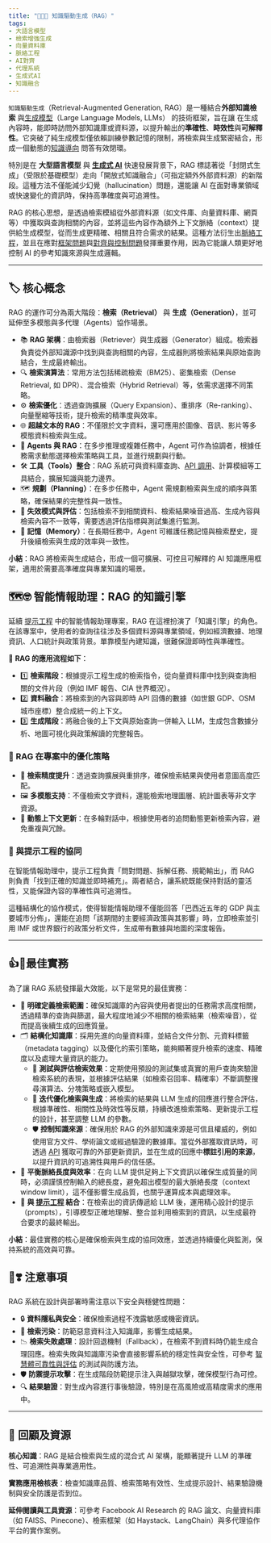 ```yaml
---
title: "🌉🔗📝 知識驅動生成（RAG）"  
tags:  
- 大語言模型  
- 檢索增強生成  
- 向量資料庫  
- 脈絡工程  
- AI對齊  
- 代理系統  
- 生成式AI  
- 知識融合  
---
```

`知識驅動生成`（Retrieval-Augmented Generation, RAG）是一種結合**外部知識檢索** 與[生成模型](02-07-large_language_models.zh-hant)（Large Language Models, LLMs） 的技術框架，旨在讓 在生成內容時，能即時訪問外部知識庫或資料源，以提升輸出的**準確性**、**時效性**與**可解釋性**。它突破了純生成模型僅依賴訓練參數記憶的限制，將檢索與生成緊密結合，形成一個動態的[知識導向](05-01-oriented_knowledge.zh-hant) 問答有效閉環。

特別是在 **大型語言模型** 與 **[生成式 AI](06-05-analysis_generative.zh-hant)** 快速發展背景下，RAG 標誌著從「封閉式生成」（受限於基礎模型）走向「開放式知識融合」（可指定額外外部資料源）的新階段。這種方法不僅能減少幻覺（hallucination）問題，還能讓 AI 在面對專業領域或快速變化的資訊時，保持高準確度與可追溯性。

RAG 的核心思想，是透過檢索模組從外部資料源（如文件庫、向量資料庫、網頁等）中獲取與查詢相關的內容，並將這些內容作為額外上下文脈絡（context）提供給生成模型，從而生成更精確、相關且符合需求的結果。這種方法衍生出[脈絡工程](10-05-context_engineering.zh-hant)，並且在應對[框架問題](01-04-Frame_Problem.zh-hant)與[對齊與控制問題](01-06-Alignment_Control_Problem.zh-hant.md)發揮重要作用，因為它能讓人類更好地控制 AI 的參考知識來源與生成邏輯。

---

## 🏷️ 核心概念

RAG 的運作可分為兩大階段：**檢索（Retrieval）** 與 **生成（Generation）**，並可延伸至多模態與多代理（Agents）協作場景。

- 📚 **RAG 架構**：由檢索器（Retriever）與生成器（Generator）組成。檢索器負責從外部知識源中找到與查詢相關的內容，生成器則將檢索結果與原始查詢結合，生成最終輸出。
- 🔍 **檢索演算法**：常用方法包括稀疏檢索（BM25）、密集檢索（Dense Retrieval, 如 DPR）、混合檢索（Hybrid Retrieval）等，依需求選擇不同策略。
- ⚙️ **檢索優化**：透過查詢擴展（Query Expansion）、重排序（Re-ranking）、向量壓縮等技術，提升檢索的精準度與效率。
- 🌐 **超越文本的 RAG**：不僅限於文字資料，還可應用於圖像、音訊、影片等多模態資料檢索與生成。
- 🤖 **Agents 與 RAG**：在多步推理或複雜任務中，Agent 可作為協調者，根據任務需求動態選擇檢索策略與工具，並進行規劃與行動。
- 🛠️ **工具（Tools）整合**：RAG 系統可與資料庫查詢、[API 調用](@sec-api-mcp)、計算模組等工具結合，擴展知識與能力邊界。
- 🗺️ **規劃（Planning）**：在多步任務中，Agent 需規劃檢索與生成的順序與策略，確保結果的完整性與一致性。
- 🚧 **失效模式與評估**：包括檢索不到相關資料、檢索結果噪音過高、生成內容與檢索內容不一致等，需要透過評估指標與測試集進行監測。
- 🧠 **記憶（Memory）**：在長期任務中，Agent 可維護任務記憶與檢索歷史，提升後續檢索與生成的效率與一致性。

**小結**：RAG 將檢索與生成結合，形成一個可擴展、可控且可解釋的 AI 知識應用框架，適用於需要高準確度與專業知識的場景。

## 🗺️🤓 智能情報助理：RAG 的知識引擎

延續 [提示工程](10-03-prompt_engineering.zh-hant) 中的智能情報助理專案，RAG 在這裡扮演了「知識引擎」的角色。  
在該專案中，使用者的查詢往往涉及多個資料源與專業領域，例如經濟數據、地理資訊、人口統計與政策背景。單靠模型內建知識，很難保證即時性與準確性。

📌 **RAG 的應用流程如下**：
* 1️⃣ **檢索階段**：根據提示工程生成的檢索指令，從向量資料庫中找到與查詢相關的文件片段（例如 IMF 報告、CIA 世界概況）。  
* 2️⃣ **資料融合**：將檢索到的內容與即時 API 回傳的數據（如世銀 GDP、OSM 城市座標）整合成統一的上下文。  
* 3️⃣ **生成階段**：將融合後的上下文與原始查詢一併輸入 LLM，生成包含數據分析、地圖可視化與政策解讀的完整報告。  

### 🚀 RAG 在專案中的優化策略

- 🎯 **檢索精度提升**：透過查詢擴展與重排序，確保檢索結果與使用者意圖高度匹配。  
- 🖼️ **多模態支持**：不僅檢索文字資料，還能檢索地理圖層、統計圖表等非文字資源。  
- 🔄 **動態上下文更新**：在多輪對話中，根據使用者的追問動態更新檢索內容，避免重複與冗餘。  

### 🤝 與提示工程的協同

在智能情報助理中，提示工程負責「問對問題、拆解任務、規範輸出」，而 RAG 則負責「找到正確的知識並即時補充」。兩者結合，讓系統既能保持對話的靈活性，又能保證內容的準確性與可追溯性。

這種結構化的協作模式，使得智能情報助理不僅能回答「巴西近五年的 GDP 與主要城市分佈」，還能在追問「該期間的主要經濟政策與其影響」時，立即檢索並引用 IMF 或世界銀行的政策分析文件，生成帶有數據與地圖的深度報告。

***

## 👍💖最佳實務

為了讓 RAG 系統發揮最大效能，以下是常見的最佳實務：
- 🧩 **明確定義檢索範圍**：確保知識庫的內容與使用者提出的任務需求高度相關，透過精準的查詢與篩選，最大程度地減少不相關的檢索結果（檢索噪音），從而提高後續生成的回應質量。
- 🗂️ **結構化知識庫**：採用先進的向量資料庫，並結合文件分割、元資料標籤（metadata tagging）以及優化的索引策略，能夠顯著提升檢索的速度、精確度以及處理大量資訊的能力。
  - 🧪 **測試與評估檢索效果**：定期使用預設的測試集或真實的用戶查詢來驗證檢索系統的表現，並根據評估結果（如檢索召回率、精確率）不斷調整搜尋演算法、分塊策略或嵌入模型。
  - 🔄 **迭代優化檢索與生成**：將檢索的結果與 LLM 生成的回應進行整合評估，根據準確性、相關性及時效性等反饋，持續改進檢索策略、更新提示工程的設計，甚至調整 LLM 的參數。
  - 🛡️ **控制知識來源**：確保用於 RAG 的外部知識來源是可信且權威的，例如使用官方文件、學術論文或經過驗證的數據庫。當從外部獲取資訊時，可透過 [API](@sec-api-mcp) 獲取可靠的外部更新資訊，並在生成的回應中**標註引用的來源**，以提升資訊的可追溯性與用戶的信任感。    
- 📏 **平衡脈絡長度與效率**：在向 LLM 提供足夠上下文資訊以確保生成質量的同時，必須謹慎控制輸入的總長度，避免超出模型的最大脈絡長度（context window limit），這不僅影響生成品質，也關乎運算成本與處理效率。    
- 🤝 **與 [提示工程](10-03-prompt_engineering.zh-hant) 結合**：在檢索出的資訊傳遞給 LLM 後，運用精心設計的提示（prompts），引導模型正確地理解、整合並利用檢索到的資訊，以生成最符合要求的最終輸出。    

**小結**：最佳實務的核心是確保檢索與生成的協同效應，並透過持續優化與監測，保持系統的高效與可靠。

## 🤞❣️ 注意事項

RAG 系統在設計與部署時需注意以下安全與穩健性問題：

- 🔒 **資料隱私與安全**：確保檢索過程不洩露敏感或機密資訊。
- 🚫 **檢索污染**：防範惡意資料注入知識庫，影響生成結果。
- 📉 **檢索失敗處理**：設計回退機制（Fallback），在檢索不到資料時仍能生成合理回應。檢索失敗與知識庫污染會直接影響系統的穩定性與安全性，可參考 [智慧體可靠性與評估](10-02-agent_reliability_evaluation.zh-hant) 的測試與防護方法。
- 🛡️ **防禦提示攻擊**：在生成階段防範提示注入與越獄攻擊，確保模型行為可控。
- 🔍 **結果驗證**：對生成內容進行事後驗證，特別是在高風險或高精度需求的應用中。

---

## 🌉 回顧及資源

**核心知識**：RAG 是結合檢索與生成的混合式 AI 架構，能顯著提升 LLM 的準確性、可追溯性與專業適用性。

**實務應用檢核表**：檢查知識庫品質、檢索策略有效性、生成提示設計、結果驗證機制與安全防護是否到位。

**延伸閱讀與工具資源**：可參考 Facebook AI Research 的 RAG 論文、向量資料庫（如 FAISS、Pinecone）、檢索框架（如 Haystack、LangChain）與多代理協作平台的實作案例。
